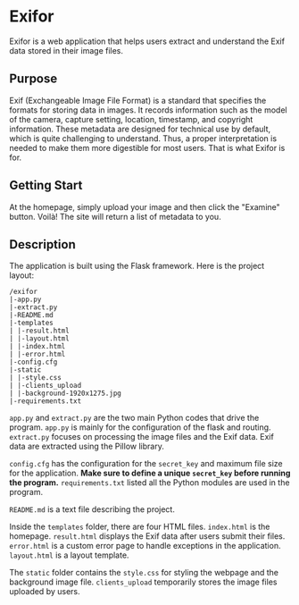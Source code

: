 # Exifor

Exifor is a web application that helps users extract and understand the Exif data stored in their image files.

## Purpose

Exif (Exchangeable Image File Format) is a standard that specifies the formats for storing data in images. It records information such as the model of the camera, capture setting, location, timestamp, and copyright information. These metadata are designed for technical use by default, which is quite challenging to understand. Thus, a proper interpretation is needed to make them more digestible for most users. That is what Exifor is for.

## Getting Start

At the homepage, simply upload your image and then click the "Examine" button. Voilà! The site will return a list of metadata to you.

## Description

The application is built using the Flask framework. Here is the project layout:
```
/exifor
|-app.py
|-extract.py
|-README.md
|-templates
| |-result.html
| |-layout.html
| |-index.html
| |-error.html
|-config.cfg
|-static
| |-style.css
| |-clients_upload
| |-background-1920x1275.jpg
|-requirements.txt
```

<code>app.py</code> and <code>extract.py</code> are the two main Python codes that drive the program. <code>app.py</code> is mainly for the configuration of the flask and routing. <code>extract.py</code> focuses on processing the image files and the Exif data. Exif data are extracted using the Pillow library.

<code>config.cfg</code> has the configuration for the <code>secret_key</code> and maximum file size for the application. <b>Make sure to define a unique <code>secret_key</code> before running the program.</b> <code>requirements.txt</code> listed all the Python modules are used in the program.

<code>README.md</code> is a text file describing the project. 

Inside the <code>templates</code> folder, there are four HTML files. <code>index.html</code> is the homepage. <code>result.html</code> displays the Exif data after users submit their files. <code>error.html</code> is a custom error page to handle exceptions in the application. <code>layout.html</code> is a layout template.

The <code>static</code> folder contains the <code>style.css</code> for styling the webpage and the background image file. <code>clients_upload</code> temporarily stores the image files uploaded by users.

